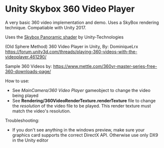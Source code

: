 # Unity Skybox 360 Video Player
A very basic 360 video implementation and demo. Uses a SkyBox rendering technique. Compatiable with Unity 2017.

Uses the [Skybox Panoramic shader](https://github.com/Unity-Technologies/SkyboxPanoramicShader) by Unity-Technologies

(Old Sphere Method) 360 Video Player in Unity, By: DominiqueLrx
https://forum.unity3d.com/threads/playing-360-videos-with-the-videoplayer.461290/

Sample 360 Videos by: 
https://www.mettle.com/360vr-master-series-free-360-downloads-page/



How to use:
- See *MainCamera/360 Video Player* gameobject to change the video being played
- See **Rendering/360VideoRenderTexture.renderTexture** file to change the *resolution* of the video file to be played. This render texture must match the video's resolution.



Troubleshooting:
- If you don't see anything in the windows preview, make sure your graphics card supports the correct DirectX API. Otherwise use only DX9 in the Unity editor

